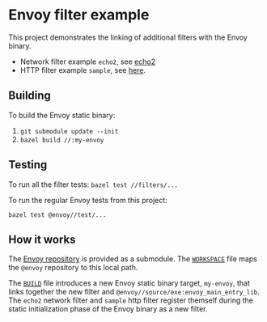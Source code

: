 # Envoy filter example

This project demonstrates the linking of additional filters with the Envoy binary.

- Network filter example `echo2`, see [echo2](filters/network/echo2)
- HTTP filter example `sample`, see [here](filters/http/sample).

## Building

To build the Envoy static binary:

1. `git submodule update --init`
2. `bazel build //:my-envoy`

## Testing

To run all the filter tests:
`bazel test //filters/... `

To run the regular Envoy tests from this project:

`bazel test @envoy//test/...`

## How it works

The [Envoy repository](https://github.com/envoyproxy/envoy/) is provided as a submodule.
The [`WORKSPACE`](WORKSPACE) file maps the `@envoy` repository to this local path.

The [`BUILD`](BUILD) file introduces a new Envoy static binary target, `my-envoy`,
that links together the new filter and `@envoy//source/exe:envoy_main_entry_lib`. The
`echo2` network filter and `sample` http filter register themself during the static initialization phase of the
Envoy binary as a new filter.


